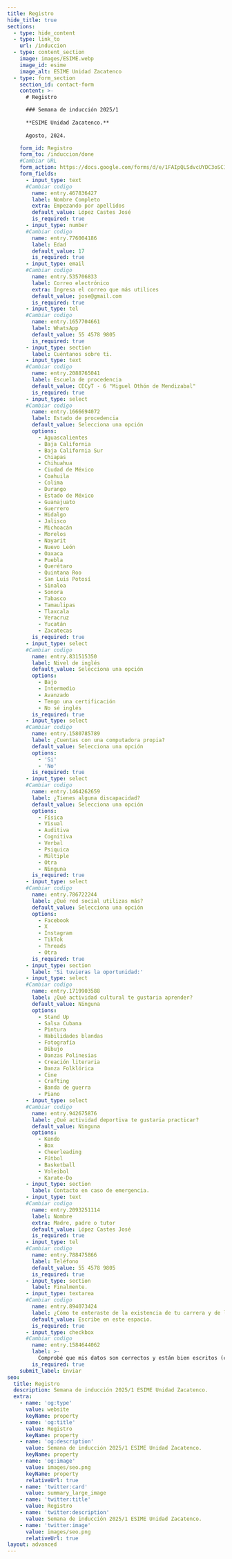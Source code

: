 ```yaml
---
title: Registro
hide_title: true
sections:
  - type: hide_content
  - type: link_to
    url: /induccion
  - type: content_section
    image: images/ESIME.webp
    image_id: esime
    image_alt: ESIME Unidad Zacatenco
  - type: form_section
    section_id: contact-form
    content: >-
      # Registro

      ### Semana de inducción 2025/1
      
      **ESIME Unidad Zacatenco.**     
      
      Agosto, 2024.

    form_id: Registro
    form_to: /induccion/done
    #Cambiar URL
    form_action: https://docs.google.com/forms/d/e/1FAIpQLSdvcUYDC3oSCIAJy4T5kUL0BJMY6Yz3BimhrP2YvODQAC97Ng/formResponse
    form_fields:
      - input_type: text
      #Cambiar codigo
        name: entry.467836427
        label: Nombre Completo
        extra: Empezando por apellidos
        default_value: López Castes José
        is_required: true
      - input_type: number
      #Cambiar codigo
        name: entry.776004186
        label: Edad
        default_value: 17
        is_required: true
      - input_type: email
      #Cambiar codigo
        name: entry.535706833
        label: Correo electrónico
        extra: Ingresa el correo que más utilices
        default_value: jose@gmail.com
        is_required: true
      - input_type: tel
      #Cambiar codigo
        name: entry.1657704661
        label: WhatsApp
        default_value: 55 4578 9805
        is_required: true
      - input_type: section
        label: Cuéntanos sobre ti.
      - input_type: text
      #Cambiar codigo
        name: entry.2088765041
        label: Escuela de procedencia
        default_value: CECyT - 6 "Miguel Othón de Mendizabal"
        is_required: true
      - input_type: select
      #Cambiar codigo
        name: entry.1666694072
        label: Estado de procedencia
        default_value: Selecciona una opción
        options:
          - Aguascalientes
          - Baja California
          - Baja California Sur
          - Chiapas
          - Chihuahua
          - Ciudad de México
          - Coahuila
          - Colima
          - Durango
          - Estado de México
          - Guanajuato
          - Guerrero
          - Hidalgo
          - Jalisco
          - Michoacán
          - Morelos
          - Nayarit
          - Nuevo León
          - Oaxaca
          - Puebla
          - Querétaro
          - Quintana Roo
          - San Luis Potosí
          - Sinaloa
          - Sonora
          - Tabasco
          - Tamaulipas
          - Tlaxcala
          - Veracruz
          - Yucatán
          - Zacatecas
        is_required: true
      - input_type: select
      #Cambiar codigo
        name: entry.831515350
        label: Nivel de inglés
        default_value: Selecciona una opción
        options:
          - Bajo
          - Intermedio
          - Avanzado
          - Tengo una certificación
          - No sé inglés
        is_required: true
      - input_type: select
      #Cambiar codigo
        name: entry.1580785789
        label: ¿Cuentas con una computadora propia?
        default_value: Selecciona una opción
        options:
          - 'Si'
          - 'No'
        is_required: true
      - input_type: select
      #Cambiar codigo
        name: entry.1464262659
        label: ¿Tienes alguna discapacidad?
        default_value: Selecciona una opción
        options:
          - Física
          - Visual
          - Auditiva
          - Cognitiva
          - Verbal
          - Psiquica
          - Múltiple
          - Otra
          - Ninguna
        is_required: true
      - input_type: select
      #Cambiar codigo
        name: entry.786722244
        label: ¿Qué red social utilizas más?
        default_value: Selecciona una opción
        options:
          - Facebook
          - X
          - Instagram
          - TikTok
          - Threads
          - Otra
        is_required: true
      - input_type: section
        label: 'Si tuvieras la oportunidad:'
      - input_type: select
      #Cambiar codigo
        name: entry.1719903588
        label: ¿Qué actividad cultural te gustaria aprender?
        default_value: Ninguna
        options:
          - Stand Up
          - Salsa Cubana
          - Pintura
          - Habilidades blandas
          - Fotografía
          - Dibujo
          - Danzas Polinesias
          - Creación literaria
          - Danza Folklórica
          - Cine
          - Crafting
          - Banda de guerra
          - Piano
      - input_type: select
      #Cambiar codigo
        name: entry.942675876
        label: ¿Qué actividad deportiva te gustaria practicar?
        default_value: Ninguna
        options:
          - Kendo
          - Box
          - Cheerleading
          - Fútbol
          - Basketball
          - Voleibol
          - Karate-Do
      - input_type: section
        label: Contacto en caso de emergencia.
      - input_type: text
      #Cambiar codigo
        name: entry.2093251114
        label: Nombre
        extra: Madre, padre o tutor
        default_value: López Castes José
        is_required: true
      - input_type: tel
      #Cambiar codigo
        name: entry.788475866
        label: Teléfono
        default_value: 55 4578 9805
        is_required: true
      - input_type: section
        label: Finalmente.
      - input_type: textarea
      #Cambiar codigo
        name: entry.894073424
        label: ¿Cómo te enteraste de la existencia de tu carrera y de la ESIME Unidad Zacatenco?
        default_value: Escribe en este espacio.
        is_required: true
      - input_type: checkbox
      #Cambiar codigo
        name: entry.1584644062
        label: >-
          Comprobé que mis datos son correctos y están bien escritos (correo electrónico, nombres y teléfono), además, doy veracidad a la información que he ingresado.
        is_required: true
    submit_label: Enviar
seo:
  title: Registro
  description: Semana de inducción 2025/1 ESIME Unidad Zacatenco.
  extra:
    - name: 'og:type'
      value: website
      keyName: property
    - name: 'og:title'
      value: Registro
      keyName: property
    - name: 'og:description'
      value: Semana de inducción 2025/1 ESIME Unidad Zacatenco.
      keyName: property
    - name: 'og:image'
      value: images/seo.png
      keyName: property
      relativeUrl: true
    - name: 'twitter:card'
      value: summary_large_image
    - name: 'twitter:title'
      value: Registro
    - name: 'twitter:description'
      value: Semana de inducción 2025/1 ESIME Unidad Zacatenco.
    - name: 'twitter:image'
      value: images/seo.png
      relativeUrl: true
layout: advanced
---
```

